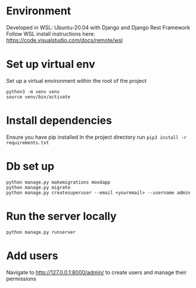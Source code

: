 # Environment
Developed in WSL: Ubuntu-20.04 with Django and Django Rest Framework
Follow WSL install instructions here: https://code.visualstudio.com/docs/remote/wsl

# Set up virtual env
Set up a virtual environment within the root of the project
```
python3 -m venv venv
source venv/bin/activate
```

# Install dependencies
Ensure you have pip installed
In the project directory run `pip3 install -r requirements.txt`


# Db set up
```
python manage.py makemigrations moodapp
python manage.py migrate
python manage.py createsuperuser --email <youremail> --username admin
```

# Run the server locally
```
python manage.py runserver
```

# Add users
Navigate to http://127.0.0.1:8000/admin/ to create users and manage their permissions

# 

